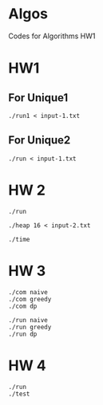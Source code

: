 # Algos
Codes for Algorithms HW1

# HW1 

## For Unique1
```
./run1 < input-1.txt
```

## For Unique2
```
./run < input-1.txt
```

# HW 2
```
./run
```

```
./heap 16 < input-2.txt 
```

```
./time
```
# HW 3

```
./com naive
./com greedy
./com dp

./run naive
./run greedy
./run dp
```

# HW 4

```
./run
./test
```
